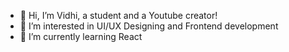 - 👋 Hi, I’m Vidhi, a student and a Youtube creator!
- 👀 I’m interested in UI/UX Designing and Frontend development
- 🌱 I’m currently learning React

<!---
vanivi/vanivi is a ✨ special ✨ repository because its `README.md` (this file) appears on your GitHub profile.
You can click the Preview link to take a look at your changes.
--->
